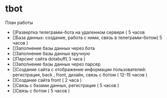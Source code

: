 # tbot
План работы
 - []Развертка телеграмм-бота на удаленном сервере ( 5 часов
 - []База данных: создание, работа с ними, связь в телеграмм-ботом( 5 часов )
 - []Заполнение базы данных через бота
 - []Заполнение базы данных вручную 
 - []Парсинг сайта dotabuff( 3 часа )
 - []Заполнение базы данных через парсер
 - []Создание сайта с отображение информации пользователей: регистрация, back , front, дизайн, связь с ботом ( 12-15 часов )
 - []Создание сайта front ( 2 часа )
 - []Связь с базами данных, регистрация ( 5 часов )
 - []Связь с ботом ( 5 часов )
